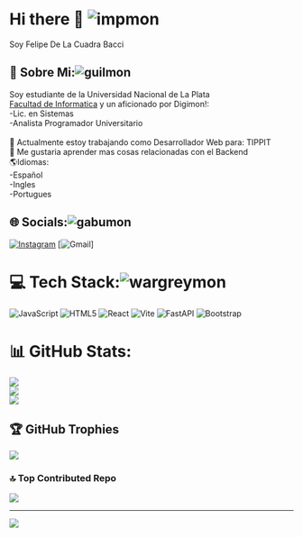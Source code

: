# Hi there 👋 ![impmon](https://i.giphy.com/media/v1.Y2lkPTc5MGI3NjExdnAzMmJpMGs2MzhiY3J3dnJ5c3VkdmMzbGJtMGdpZW9ybWt1dDc5OSZlcD12MV9pbnRlcm5hbF9naWZfYnlfaWQmY3Q9cw/Q4QwKxeGQk6rRauFXQ/giphy.gif)
Soy Felipe De La Cuadra Bacci
## 💫 Sobre Mi:![guilmon](https://media.giphy.com/media/f6WyqFIDMIizqhjrC6/giphy.gif)
Soy estudiante de la Universidad Nacional de La Plata<br>[Facultad de Informatica](https://www.info.unlp.edu.ar/) y un aficionado por Digimon!:<br>-Lic. en Sistemas<br>-Analista Programador Universitario<br><br>🤝 Actualmente estoy trabajando como Desarrollador Web para: TIPPIT<br>🌱 Me gustaria aprender mas cosas relacionadas con el Backend<br>🌎Idiomas:<br>-Español<br>-Ingles<br>-Portugues<br>


## 🌐 Socials:![gabumon](https://media.giphy.com/media/QiWssV3HckNClWMprj/giphy.gif)
[![Instagram](https://img.shields.io/badge/Instagram-%23E4405F.svg?logo=Instagram&logoColor=white)](https://www.instagram.com/felipe_dlcb?igsh=MTRubnBzMTM4Yzh5NA%3D%3D&utm_source=qr) 
[![Gmail](https://img.shields.io/badge/mi%20Gmail-D14836?logo=gmail&logoColor=white&style=for-the-badge)]

# 💻 Tech Stack:![wargreymon](https://media.giphy.com/media/gdeqcjT9pEbeiFbXmZ/giphy.gif)
![JavaScript](https://img.shields.io/badge/javascript-%23323330.svg?style=for-the-badge&logo=javascript&logoColor=%23F7DF1E) ![HTML5](https://img.shields.io/badge/html5-%23E34F26.svg?style=for-the-badge&logo=html5&logoColor=white) ![React](https://img.shields.io/badge/react-%2320232a.svg?style=for-the-badge&logo=react&logoColor=%2361DAFB) ![Vite](https://img.shields.io/badge/vite-%23646CFF.svg?style=for-the-badge&logo=vite&logoColor=white) ![FastAPI](https://img.shields.io/badge/FastAPI-005571?style=for-the-badge&logo=fastapi) ![Bootstrap](https://img.shields.io/badge/bootstrap-%238511FA.svg?style=for-the-badge&logo=bootstrap&logoColor=white)
# 📊 GitHub Stats:
![](https://github-readme-stats.vercel.app/api?username=FelipeDLCB&theme=radical&hide_border=false&include_all_commits=false&count_private=true)<br/>
![](https://github-readme-streak-stats.herokuapp.com/?user=FelipeDLCB&theme=radical&hide_border=false)<br/>
![](https://github-readme-stats.vercel.app/api/top-langs/?username=FelipeDLCB&theme=radical&hide_border=false&include_all_commits=false&count_private=true&layout=compact)

## 🏆 GitHub Trophies
![](https://github-profile-trophy.vercel.app/?username=FelipeDLCB&theme=radical&no-frame=true&no-bg=false&margin-w=4)

### 🔝 Top Contributed Repo
![](https://github-contributor-stats.vercel.app/api?username=FelipeDLCB&limit=5&theme=radical&combine_all_yearly_contributions=true)

---
[![](https://visitcount.itsvg.in/api?id=FelipeDLCB&icon=2&color=11)](https://visitcount.itsvg.in)

<!-- Proudly created with GPRM ( https://gprm.itsvg.in ) -->
